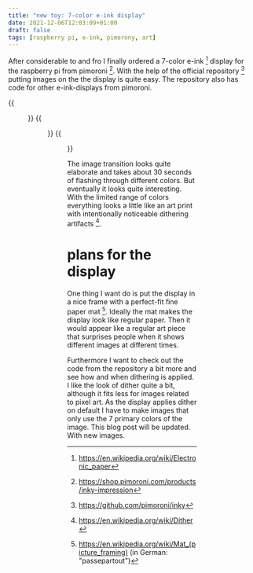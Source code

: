 ```yaml
---
title: "new toy: 7-color e-ink display"
date: 2021-12-06T12:03:09+01:00
draft: false
tags: [raspberry pi, e-ink, pimorony, art]
---
```


After considerable to and fro I finally ordered a 7-color e-ink [^1] display for the raspberry pi from pimoroni [^2]. With the help of the official repository [^3] putting images on the the display is quite easy. The repository also has code for other e-ink-displays from pimoroni. 

{{<figure src="/img/inky_paris_1.jpg" title="inky impressions display showing a photograph of paris">}}
{{<figure src="/img/inky_paris_2.jpg" title="a closup of the image">}}
{{<figure src="/img/inky_paris_3.jpg" title="even closer closup">}}

The image transition looks quite elaborate and takes about 30 seconds of flashing through different colors. But eventually it looks quite interesting. With the limited range of colors everything looks a little like an art print with intentionally noticeable dithering artifacts [^4].

# plans for the display
One thing I want do is put the display in a nice frame with a perfect-fit fine paper mat [^5]. Ideally the mat makes the display look like regular paper. Then it would appear like a regular art piece that surprises people when it shows different images at different times.

Furthermore I want to check out the code from the repository a bit more and see how and when dithering is applied. I like the look of dither quite a bit, although it fits less for images related to pixel art. As the display applies dither on default I have to make images that only use the 7 primary colors of the image. This blog post will be updated. With new images.

[^1]: https://en.wikipedia.org/wiki/Electronic_paper
[^2]: https://shop.pimoroni.com/products/inky-impression
[^3]: https://github.com/pimoroni/inky
[^4]: https://en.wikipedia.org/wiki/Dither
[^5]: https://en.wikipedia.org/wiki/Mat_(picture_framing) (in German: "passepartout")